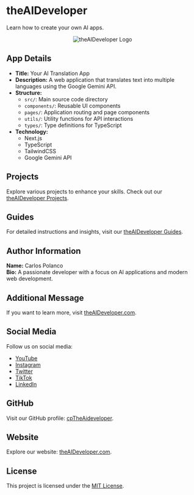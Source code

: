
# theAIDeveloper

Learn how to create your own AI apps.

<p align="center">
    <img src="https://d3erng0hrrd7m4.cloudfront.net/logo.png" alt="theAIDeveloper Logo" />
</p>

## App Details
- **Title:** Your AI Translation App
- **Description:** A web application that translates text into multiple languages using the Google Gemini API.
- **Structure:**
  - `src/`: Main source code directory
  - `components/`: Reusable UI components
  - `pages/`: Application routing and page components
  - `utils/`: Utility functions for API interactions
  - `types/`: Type definitions for TypeScript
- **Technology:**
  - Next.js
  - TypeScript
  - TailwindCSS
  - Google Gemini API

## Projects
Explore various projects to enhance your skills. Check out our [theAIDeveloper Projects](https://www.the-aideveloper.com/projects).

## Guides
For detailed instructions and insights, visit our [theAIDeveloper Guides](https://www.the-aideveloper.com/guides).

## Author Information
**Name:** Carlos Polanco  
**Bio:** A passionate developer with a focus on AI applications and modern web development.

## Additional Message
If you want to learn more, visit [theAIDeveloper.com](https://www.the-aideveloper.com).

## Social Media
Follow us on social media:
- [YouTube](https://www.youtube.com/@theaideveloper)
- [Instagram](https://www.instagram.com/cptheaideveloper/)
- [Twitter](https://x.com/cpaideveloper)
- [TikTok](https://www.tiktok.com/@codingnutella)
- [LinkedIn](https://www.linkedin.com/company/theaidevelopercp/)

## GitHub
Visit our GitHub profile: [cpTheAideveloper](https://github.com/cpTheAideveloper).

## Website
Explore our website: [theAIDeveloper.com](https://www.the-aideveloper.com).

## License
This project is licensed under the [MIT License](LICENSE).
```

